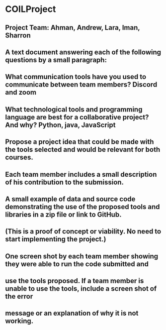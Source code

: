 # COILProject

## Project Team: Ahman, Andrew, Lara, Iman, Sharron

## A text document answering each of the following questions by a small paragraph:

## What communication tools have you used to communicate between team members? Discord and zoom

## What technological tools and programming language are best for a collaborative project? And why? Python, java, JavaScript

## Propose a project idea that could be made with the tools selected and would be relevant for both courses.

## Each team member includes a small description of his contribution to the submission.

## A small example of data and source code demonstrating the use of the proposed tools and libraries in a zip file or link to GitHub.
## (This is a proof of concept or viability. No need to start implementing the project.)

## One screen shot by each team member showing they were able to run the code submitted and
## use the tools proposed. If a team member is unable to use the tools, include a screen shot of the error
## message or an explanation of why it is not working.
